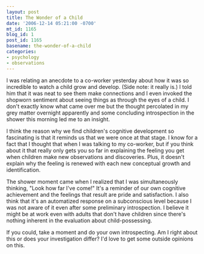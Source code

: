 ```yaml
---
layout: post
title: The Wonder of a Child
date: '2006-12-14 05:21:00 -0700'
mt_id: 1165
blog_id: 1
post_id: 1165
basename: the-wonder-of-a-child
categories:
- psychology
- observations
---
```

<p>
I was relating an anecdote to a co-worker yesterday about how it was so incredible to watch a child grow and develop. (Side note: it really is.) I told him that it was neat to see them make connections and I even invoked the shopworn sentiment about seeing things as through the eyes of a child. I don't exactly know what came over me but the thought percolated in my grey matter overnight apparently and some concluding introspection in the shower this morning led me to an insight.
</p>
<p>
I think the reason why we find children's cognitive development so fascinating is that it reminds us that we were once at that stage. I know for a fact that I thought that when I was talking to my co-worker, but if you think about it that really only gets you so far in explaining the feeling you get when children make new observations and discoveries. Plus, it doesn't explain why the feeling is renewed with each new conceptual growth and identification.
</p>
<p>
The shower moment came when I realized that I was simultaneously thinking, "Look how far I've come!" It's a reminder of our own cognitive achievement and the feelings that result are pride and satisfaction. I also think that it's an automatized response on a subconscious level because I was not aware of it even after some preliminary introspection. I believe it might be at work even with adults that don't have children since there's nothing inherent in the evaluation about child-possessing.
</p>
<p>
If you could, take a moment and do your own introspecting. Am I right about this or does your investigation differ? I'd love to get some outside opinions on this.
</p>
